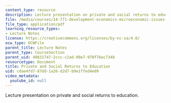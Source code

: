 ```yaml
---
content_type: resource
description: Lecture presentation on private and social returns to education.
file: /media/courses/14-771-development-economics-microeconomic-issues-and-policy-models-fall-2008/cdae4fd787dd1a26d2d7b9e1ffed4e09_lec5.pdf
file_type: application/pdf
learning_resource_types:
- Lecture Notes
license: https://creativecommons.org/licenses/by-nc-sa/4.0/
ocw_type: OCWFile
parent_title: Lecture Notes
parent_type: CourseSection
parent_uid: 49831747-2ccc-c2ad-99e7-970f76ec7348
resourcetype: Document
title: Private and Social Returns to Education
uid: cdae4fd7-87dd-1a26-d2d7-b9e1ffed4e09
video_metadata:
  youtube_id: null
---
```

Lecture presentation on private and social returns to education.